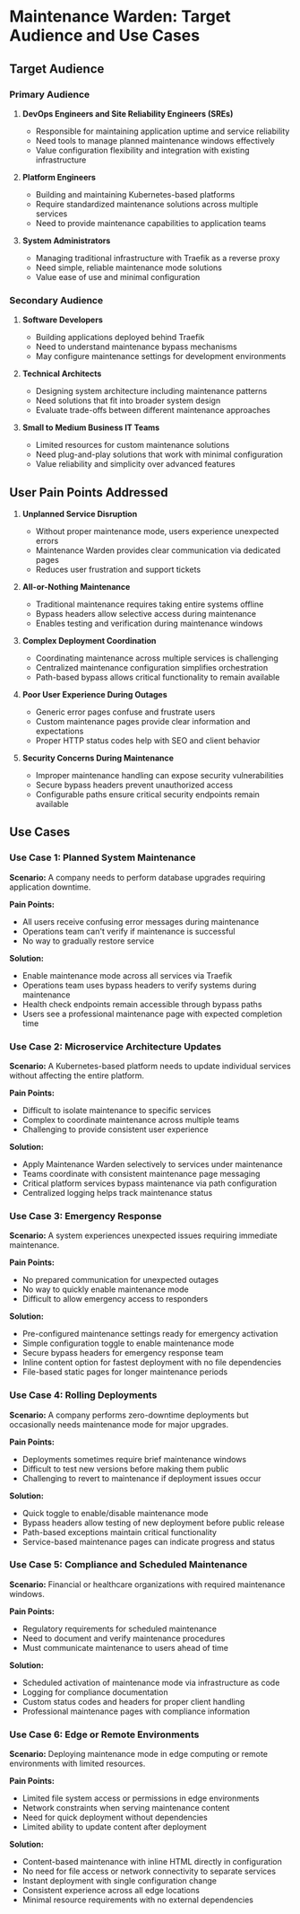 # Maintenance Warden: Target Audience and Use Cases

## Target Audience

### Primary Audience

1. **DevOps Engineers and Site Reliability Engineers (SREs)**
   - Responsible for maintaining application uptime and service reliability
   - Need tools to manage planned maintenance windows effectively
   - Value configuration flexibility and integration with existing infrastructure

2. **Platform Engineers**
   - Building and maintaining Kubernetes-based platforms
   - Require standardized maintenance solutions across multiple services
   - Need to provide maintenance capabilities to application teams

3. **System Administrators**
   - Managing traditional infrastructure with Traefik as a reverse proxy
   - Need simple, reliable maintenance mode solutions
   - Value ease of use and minimal configuration

### Secondary Audience

1. **Software Developers**
   - Building applications deployed behind Traefik
   - Need to understand maintenance bypass mechanisms
   - May configure maintenance settings for development environments

2. **Technical Architects**
   - Designing system architecture including maintenance patterns
   - Need solutions that fit into broader system design
   - Evaluate trade-offs between different maintenance approaches

3. **Small to Medium Business IT Teams**
   - Limited resources for custom maintenance solutions
   - Need plug-and-play solutions that work with minimal configuration
   - Value reliability and simplicity over advanced features

## User Pain Points Addressed

1. **Unplanned Service Disruption**
   - Without proper maintenance mode, users experience unexpected errors
   - Maintenance Warden provides clear communication via dedicated pages
   - Reduces user frustration and support tickets

2. **All-or-Nothing Maintenance**
   - Traditional maintenance requires taking entire systems offline
   - Bypass headers allow selective access during maintenance
   - Enables testing and verification during maintenance windows

3. **Complex Deployment Coordination**
   - Coordinating maintenance across multiple services is challenging
   - Centralized maintenance configuration simplifies orchestration
   - Path-based bypass allows critical functionality to remain available

4. **Poor User Experience During Outages**
   - Generic error pages confuse and frustrate users
   - Custom maintenance pages provide clear information and expectations
   - Proper HTTP status codes help with SEO and client behavior

5. **Security Concerns During Maintenance**
   - Improper maintenance handling can expose security vulnerabilities
   - Secure bypass headers prevent unauthorized access
   - Configurable paths ensure critical security endpoints remain available

## Use Cases

### Use Case 1: Planned System Maintenance

**Scenario:** A company needs to perform database upgrades requiring application downtime.

**Pain Points:**
- All users receive confusing error messages during maintenance
- Operations team can't verify if maintenance is successful
- No way to gradually restore service

**Solution:**
- Enable maintenance mode across all services via Traefik
- Operations team uses bypass headers to verify systems during maintenance
- Health check endpoints remain accessible through bypass paths
- Users see a professional maintenance page with expected completion time

### Use Case 2: Microservice Architecture Updates

**Scenario:** A Kubernetes-based platform needs to update individual services without affecting the entire platform.

**Pain Points:**
- Difficult to isolate maintenance to specific services
- Complex to coordinate maintenance across multiple teams
- Challenging to provide consistent user experience

**Solution:**
- Apply Maintenance Warden selectively to services under maintenance
- Teams coordinate with consistent maintenance page messaging
- Critical platform services bypass maintenance via path configuration
- Centralized logging helps track maintenance status

### Use Case 3: Emergency Response

**Scenario:** A system experiences unexpected issues requiring immediate maintenance.

**Pain Points:**
- No prepared communication for unexpected outages
- No way to quickly enable maintenance mode
- Difficult to allow emergency access to responders

**Solution:**
- Pre-configured maintenance settings ready for emergency activation
- Simple configuration toggle to enable maintenance mode
- Secure bypass headers for emergency response team
- Inline content option for fastest deployment with no file dependencies
- File-based static pages for longer maintenance periods

### Use Case 4: Rolling Deployments

**Scenario:** A company performs zero-downtime deployments but occasionally needs maintenance mode for major upgrades.

**Pain Points:**
- Deployments sometimes require brief maintenance windows
- Difficult to test new versions before making them public
- Challenging to revert to maintenance if deployment issues occur

**Solution:**
- Quick toggle to enable/disable maintenance mode
- Bypass headers allow testing of new deployment before public release
- Path-based exceptions maintain critical functionality
- Service-based maintenance pages can indicate progress and status

### Use Case 5: Compliance and Scheduled Maintenance

**Scenario:** Financial or healthcare organizations with required maintenance windows.

**Pain Points:**
- Regulatory requirements for scheduled maintenance
- Need to document and verify maintenance procedures
- Must communicate maintenance to users ahead of time

**Solution:**
- Scheduled activation of maintenance mode via infrastructure as code
- Logging for compliance documentation
- Custom status codes and headers for proper client handling
- Professional maintenance pages with compliance information

### Use Case 6: Edge or Remote Environments

**Scenario:** Deploying maintenance mode in edge computing or remote environments with limited resources.

**Pain Points:**
- Limited file system access or permissions in edge environments
- Network constraints when serving maintenance content
- Need for quick deployment without dependencies
- Limited ability to update content after deployment

**Solution:**
- Content-based maintenance with inline HTML directly in configuration
- No need for file access or network connectivity to separate services
- Instant deployment with single configuration change
- Consistent experience across all edge locations
- Minimal resource requirements with no external dependencies 